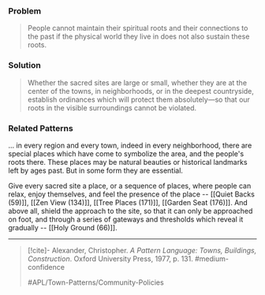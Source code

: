 ### Problem
>People cannot maintain their spiritual roots and their connections to the past if the physical world they live in does not also sustain these roots.

### Solution
>Whether the sacred sites are large or small, whether they are at the center of the towns, in neighborhoods, or in the deepest countryside, establish ordinances which will protect them absolutely—so that our roots in the visible surroundings cannot be violated.

### Related Patterns
... in every region and every town, indeed in every neighborhood, there are special places which have come to symbolize the area, and the people's roots there. These places may be natural beauties or historical landmarks left by ages past. But in some form they are essential.

Give every sacred site a place, or a sequence of places, where people can relax, enjoy themselves, and feel the presence of the place -- [[Quiet Backs (59)]], [[Zen View (134)]], [[Tree Places (171)]], [[Garden Seat (176)]]. And above all, shield the approach to the site, so that it can only be approached on foot, and through a series of gateways and thresholds which reveal it gradually -- [[Holy Ground (66)]].

---

> [!cite]- Alexander, Christopher. _A Pattern Language: Towns, Buildings, Construction_. Oxford University Press, 1977, p. 131.
> #medium-confidence
>
> #APL/Town-Patterns/Community-Policies
